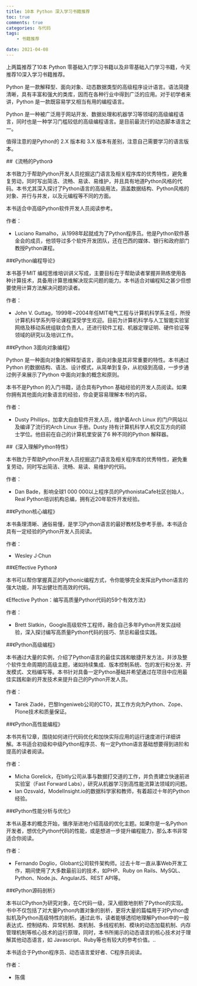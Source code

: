 ```yaml
---
title: 10本 Python 深入学习书籍推荐
toc: true
comments: true
categories: 与代码
tags: 
	- 书籍推荐

date: 2021-04-08
---
```

上两篇推荐了10本 Python 零基础入门学习书籍以及非零基础入门学习书籍，今天推荐10深入学习书籍推荐。

Python 是一款解释型、面向对象、动态数据类型的高级程序设计语言。语法简捷清晰，具有丰富和强大的类库，因而在各种行业中得到广泛的应用。对于初学者来讲，Python 是一款既容易学又相当有用的编程语言。

Python 是一种被广泛用于网站开发、数据处理和机器学习等领域的高级编程语言，同时也是一种学习门槛较低的高级编程语言。是目前最流行的动态脚本语言之一。

值得注意的是Python的 2.X 版本和 3.X 版本有差别，注意自己需要学习的语言版本。

##《流畅的Python》

本书致力于帮助Python开发人员挖掘这门语言及相关程序库的优秀特性，避免重复劳动，同时写出简洁、流畅、易读、易维护，并且具有地道Python风格的代码。本书尤其深入探讨了Python语言的高级用法，涵盖数据结构、Python风格的对象、并行与并发，以及元编程等不同的方面。

本书适合中高级Python软件开发人员阅读参考。

作者：

- Luciano Ramalho，从1998年起就成为了Python程序员。他是Python软件基金会的成员，他领导过多个软件开发团队，还在巴西的媒体、银行和政府部门教授Python课程。


##《Python编程导论》

本书基于MIT 编程思维培训讲义写成，主要目标在于帮助读者掌握并熟练使用各种计算技术，具备用计算思维解决现实问题的能力。本书适合对编程知之甚少但想要使用计算方法解决问题的读者。

作者：

- John V. Guttag，1999年~2004年任MIT电气工程与计算机科学系主任，所授计算机科学系列导论课程深受学生欢迎。目前为计算机科学与人工智能实验室网络及移动系统组联合负责人，还进行软件工程、机器定理证明、硬件验证等领域的研究以及培训工作。

##《Python 3面向对象编程》

Python 是一种面向对象的解释型语言，面向对象是其非常重要的特性。本书通过Python 的数据结构、语法、设计模式，从简单到复杂，从初级到高级，一步步通过例子来展示了Python 中面向对象的概念和原则。

本书不是Python 的入门书籍，适合具有Python 基础经验的开发人员阅读。如果你拥有其他面向对象语言的经验，你会更容易理解本书的内容。

作者：

- Dusty Phillips，加拿大自由软件开发人员，维护着Arch Linux 的门户网站以及编译了流行的Arch Linux 手册。Dusty 持有计算机科学人机交互方向的硕士学位。他目前在自己的计算机里安装了6 种不同的Python 解释器。

##《深入理解Python特性》

本书致力于帮助Python开发人员挖掘这门语言及相关程序库的优秀特性，避免重复劳动，同时写出简洁、流畅、易读、易维护的代码。

作者：

- Dan Bade，影响全球1 000 000以上程序员的PythonistaCafe社区创始人，Real Python培训机构总编，拥有近20年软件开发经验。


##《Python核心编程》

本书条理清晰、通俗易懂，是学习Python语言的最好教材及参考手册。本书适合具有一定经验的Python开发人员阅读。

作者：

- Wesley J·Chun

##《Effective Python》

本书可以帮你掌握真正的Pythonic编程方式，令你能够完全发挥出Python语言的强大功能，并写出健壮而高效的代码。

《Effective Python：编写高质量Python代码的59个有效方法》


作者：

- Brett Slatkin，Google高级软件工程师，融合自己多年Python开发实战经验，深入探讨编写高质量Python代码的技巧、禁忌和最佳实践。


##《Python高级编程》

本书通过大量的实例，介绍了Python语言的最佳实践和敏捷开发方法，并涉及整个软件生命周期的高级主题，诸如持续集成、版本控制系统、包的发行和分发、开发模式、文档编写等。本书针对具备一定Python基础并希望通过在项目中应用最佳实践和新的开发技术来提升自己的Python开发人员。

作者：

- Tarek Ziadé，巴黎Ingeniweb公司的CTO，其工作方向为Python、Zope、Plone技术和质量保证。

##《Python高性能编程》

本书共有12章，围绕如何进行代码优化和加快实际应用的运行速度进行详细讲解。本书适合初级和中级Python程序员、有一定Python语言基础想要得到进阶和提高的读者阅读。

作者：

- Micha Gorelick，在bitly公司从事与数据打交道的工作，并负责建立快速前进实验室（Fast Forward Labs），研究从机器学习到高性能流算法领域的问题。
- Ian Ozsvald，ModelInsight.io的数据科学家和教师，有着超过十年的Python经验。


##《Python性能分析与优化》

本书从基本的概念开始，循序渐进地介绍高级的优化主题。如果你是一名Python开发者，想优化Python代码的性能，或是想进一步提升编程能力，那么本书非常适合你阅读。

作者：

- Fernando Doglio，Globant公司软件架构师。过去十年一直从事Web开发工作，期间使用了大多数最前沿的技术，如PHP、Ruby on Rails、MySQL、Python、Node.js、AngularJS、REST API等。


##《Python源码剖析》

本书以CPython为研究对象，在C代码一级，深入细致地剖析了Python的实现。书中不仅包括了对大量Python内置对象的剖析，更将大量的篇幅用于对Python虚拟机及Python高级特性的剖析。通过此书，读者能够透彻地理解Python中的一般表达式、控制结构、异常机制、类机制、多线程机制、模块的动态加载机制、内存管理机制等核心技术的运行原理，同时，本书所揭示的动态语言的核心技术对于理解其他动态语言，如 Javascript、Ruby等也有较大的参考价值。..

本书适合于Python程序员、动态语言爱好者、C程序员阅读。

作者：

-  陈儒


